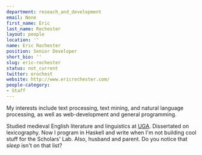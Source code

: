 ```yaml
---
department: reseach_and_development
email: None
first_name: Eric
last_name: Rochester
layout: people
location: ''
name: Eric Rochester
position: Senior Developer
short_bio: ''
slug: eric-rochester
status: not_current
twitter: erochest
website: http://www.ericrochester.com/
people-category:
- Staff
---
```


My interests include text processing, text mining, and natural language processing, as well as web-development and general programming.

Studied medieval English literature and linguistics at [UGA](http://www.english.uga.edu/). Dissertated on lexicography. Now I program in Haskell and write when I'm not building cool stuff for the Scholars' Lab. Also, husband and parent. Do you notice that _sleep_ isn't on that list?
